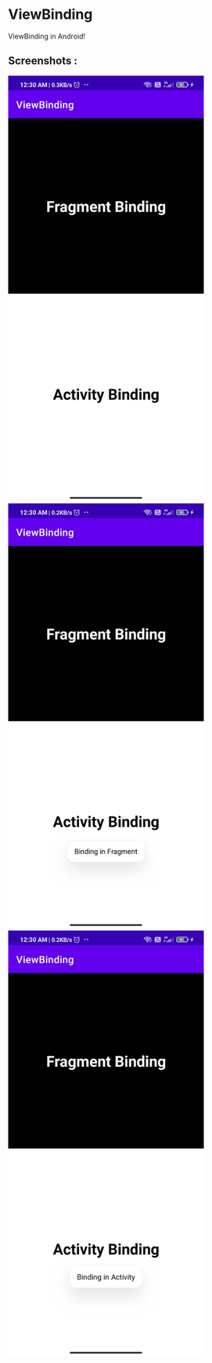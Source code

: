 # ViewBinding
ViewBinding in Android!

## Screenshots :
<div class="row">
      <img src="/Screenshots/1614711723860.jpg" width="400" title="1">
      <img src="/Screenshots/1614711723857.jpg" width="400" title="2">
      <img src="/Screenshots/1614711723851.jpg" width="400" title="3">
</div>
